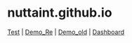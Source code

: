 # nuttaint.github.io
[Test](http://nuttaint.github.io/index.html) | [Demo_Re](http://nuttaint.github.io/Remake/ipad_pro_11____1.html) | [Demo_old](http://nuttaint.github.io/Prototype/Theme1/ipad_pro_11____1.html) | [Dashboard](http://nuttaint.github.io/Dashboard/index.html)
